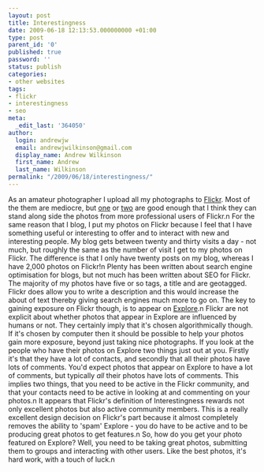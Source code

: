 ```yaml
---
layout: post
title: Interestingness
date: 2009-06-18 12:13:53.000000000 +01:00
type: post
parent_id: '0'
published: true
password: ''
status: publish
categories:
- other websites
tags:
- flickr
- interestingness
- seo
meta:
  _edit_last: '364050'
author:
  login: andrewjw
  email: andrewjwilkinson@gmail.com
  display_name: Andrew Wilkinson
  first_name: Andrew
  last_name: Wilkinson
permalink: "/2009/06/18/interestingness/"
---
```

As an amateur photographer I upload all my photographs to <a href="http://www.flickr.com/photos/andrew_j_w/">Flickr</a>. Most of the them are mediocre, but <a href="http://www.flickr.com/photos/andrew_j_w/2642278607/in/set-72157606347800664/">one</a> or <a href="http://www.flickr.com/photos/andrew_j_w/3624698099/in/set-72157606347800664/">two</a> are good enough that I think they can stand along side the photos from more professional users of Flickr.n
For the same reason that I blog, I put my photos on Flickr because I feel that I have something useful or interesting to offer and to interact with new and interesting people. My blog gets between twenty and thirty visits a day - not much, but roughly the same as the number of visit I get to my photos on Flickr. The difference is that I only have twenty posts on my blog, whereas I have 2,000 photos on Flickr!n
Plenty has been written about search engine optimisation for blogs, but not much has been written about SEO for Flickr. The majority of my photos have five or so tags, a title and are geotagged. Flickr does allow you to write a description and this would increase the about of text thereby giving search engines much more to go on. The key to gaining exposure on Flickr though, is to appear on <a href="http://www.flickr.com/explore/">Explore</a>.n
Flickr are not explicit about whether photos that appear in Explore are influenced by humans or not. They certainly imply that it's chosen algorithmically though. If it's chosen by computer then it should be possible to help your photos gain more exposure, beyond just taking nice photographs. If you look at the people who have their photos on Explore two things just out at you. Firstly it's that they have a lot of contacts, and secondly that all their photos have lots of comments. You'd expect photos that appear on Explore to have a lot of comments, but typically <i>all</i> their photos have lots of comments. This implies two things, that you need to be active in the Flickr community, and that your contacts need to be active in looking at and commenting on your photos.n
It appears that Flickr's definition of Interestingness rewards not only excellent photos but also active community members. This is a really excellent design decision on Flickr's part because it almost completely removes the ability to 'spam' Explore - you do have to be active and to be producing great photos to get features.n
So, how do you get your photo featured on Explore? Well, you need to be taking great photos, submitting them to groups and interacting with other users. Like the best photos, it's hard work, with a touch of luck.n
